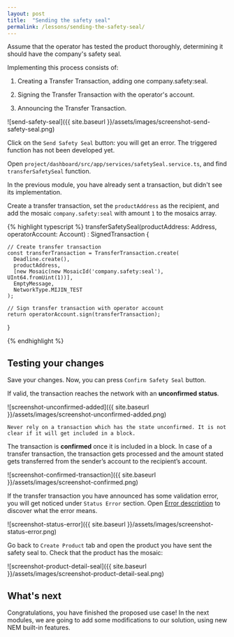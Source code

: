 ```yaml
---
layout: post
title:  "Sending the safety seal"
permalink: /lessons/sending-the-safety-seal/
---
```


Assume that the operator has tested the product thoroughly, determining it should have the company's safety seal.

Implementing this process consists of:

1) Creating a Transfer Transaction, adding one company.safety:seal.

2) Signing the Transfer Transaction with the operator's account.

3) Announcing the Transfer Transaction.

![send-safety-seal]({{ site.baseurl }}/assets/images/screenshot-send-safety-seal.png)

Click on the ``Send Safety Seal`` button: you will get an error. The triggered function has not been developed yet. 
 
Open ``project/dashboard/src/app/services/safetySeal.service.ts``, and find ``transferSafetySeal`` function.

In the previous module, you have already sent a transaction, but didn't see its implementation.
 
Create a transfer transaction, set the ``productAddress`` as the recipient, and add the mosaic ``company.safety:seal`` with amount ``1`` to the mosaics array.

{% highlight typescript %}
  transferSafetySeal(productAddress: Address, operatorAccount: Account) : SignedTransaction {
    
    // Create transfer transaction
    const transferTransaction = TransferTransaction.create(
      Deadline.create(),
      productAddress,
      [new Mosaic(new MosaicId('company.safety:seal'), UInt64.fromUint(1))],
      EmptyMessage,
      NetworkType.MIJIN_TEST
    );
    
    // Sign transfer transaction with operator account
    return operatorAccount.sign(transferTransaction);
  }

{% endhighlight %}

## Testing your changes
  
Save your changes. Now, you can press ``Confirm Safety Seal`` button.

If valid, the transaction reaches the network with an **unconfirmed status**.

![screenshot-unconfirmed-added]({{ site.baseurl }}/assets/images/screenshot-unconfirmed-added.png)

    Never rely on a transaction which has the state unconfirmed. It is not clear if it will get included in a block.

The transaction is **confirmed** once it is included in a block. In case of a transfer transaction, the transaction gets processed and the amount stated gets transferred from the sender’s account to the recipient’s account.

![screenshot-confirmed-transaction]({{ site.baseurl }}/assets/images/screenshot-confirmed.png)

If the transfer transaction you have announced has some validation error, you will get noticed under ``Status Error`` section. Open [Error description](https://nemtech.github.io/api/websockets.html) to discover what the error means.

![screenshot-status-error]({{ site.baseurl }}/assets/images/screenshot-status-error.png)

Go back to ``Create Product`` tab and open the product you have sent the safety seal to. Check that the product has the mosaic:

![screenshot-product-detail-seal]({{ site.baseurl }}/assets/images/screenshot-product-detail-seal.png)

## What's next

Congratulations, you have finished the proposed use case! In the next modules, we are going to add some modifications to our solution, using new NEM built-in features.
